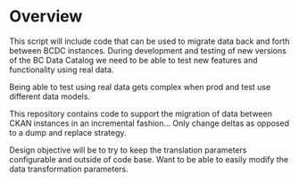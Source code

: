 # Overview

This script will include code that can be used to migrate data back and 
forth between BCDC instances.  During development and testing of new 
versions of the BC Data Catalog we need to be able to test new features
and functionality using real data.

Being able to test using real data gets complex when prod and test use 
different data models.

This repository contains code to support the migration of data between 
CKAN instances in an incremental fashion...  Only change deltas as 
opposed to a dump and replace strategy.

Design objective will be to try to keep the translation parameters 
configurable and outside of code base.  Want to be able to easily modify
the data transformation parameters.
